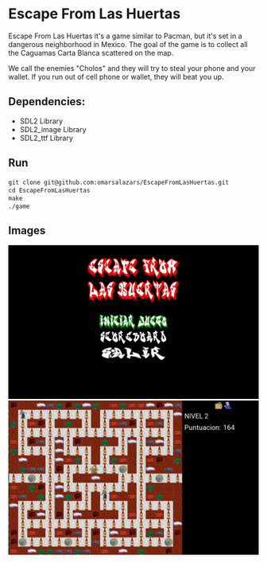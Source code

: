 # Escape From Las Huertas

Escape From Las Huertas it's a game similar to Pacman, but it's set in a dangerous neighborhood in Mexico. 
The goal of the game is to collect all the Caguamas Carta Blanca scattered on the map.

We call the enemies "Cholos" and they will try to steal your phone and your wallet. If you run out of cell phone or wallet, they will beat you up.


## Dependencies:

* SDL2 Library
* SDL2_image Library
* SDL2_ttf Library

## Run
```
git clone git@github.com:omarsalazars/EscapeFromLasHuertas.git
cd EscapeFromLasHuertas
make
./game
```

## Images
![Escape from las huertas Menu](https://github.com/omarsalazars/EscapeFromLasHuertas/blob/master/images/readme/menu.png "Menu")
![Escape from las huertas Game](https://github.com/omarsalazars/EscapeFromLasHuertas/blob/master/images/readme/game.png "Game")
